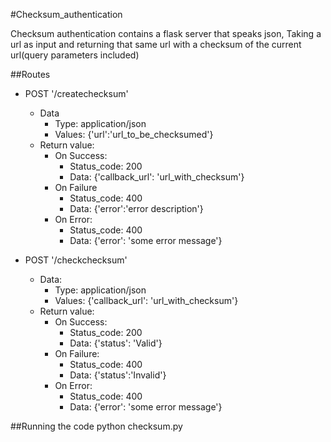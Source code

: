 #Checksum_authentication


Checksum authentication contains a flask server that speaks json,
Taking a url as input and returning that same url with a checksum of the 
current url(query parameters included)

##Routes

  * POST '/createchecksum'
	* Data
		* Type: application/json
		* Values:
  			{'url':'url_to_be_checksumed'}
  	* Return value:
  		* On Success:
  			* Status_code: 200
  			* Data:
  				{'callback_url': 'url_with_checksum'}
  		* On Failure
  			* Status_code: 400
  			* Data:
  				{'error':'error description'}
  		* On Error:
  			* Status_code: 400
  			* Data:
  				{'error': 'some error message'}

  * POST '/checkchecksum'
  	* Data:
  		* Type: application/json
  		* Values:
  			{'callback_url': 'url_with_checksum'}
  	* Return value:
  		* On Success:
  			* Status_code: 200
  			* Data:
  				{'status': 'Valid'}
  		* On Failure:
  			* Status_code: 400
  			* Data:
  				{'status':'Invalid'}
  		* On Error:
  			* Status_code: 400
  			* Data:
  				{'error': 'some error message'}

##Running the code
	python checksum.py